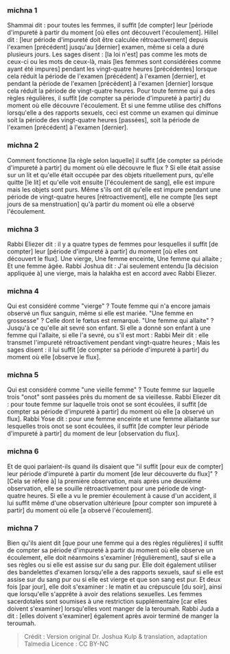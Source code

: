 
### michna 1
Shammai dit : pour toutes les femmes, il suffit [de compter] leur [période d'impureté à partir du moment [où elles ont découvert l'écoulement]. Hillel dit : [leur période d'impureté doit être calculée rétroactivement] depuis l'examen [précédent] jusqu'au [dernier] examen, même si cela a duré plusieurs jours. Les sages disent : [la loi n'est] pas comme les mots de ceux-ci ou les mots de ceux-là, mais [les femmes sont considérées comme ayant été impures] pendant les vingt-quatre heures [précédentes] lorsque cela réduit la période de l'examen [précédent] à l'examen [dernier], et pendant la période de l'examen [précédent] à l'examen [dernier] lorsque cela réduit la période de vingt-quatre heures. Pour toute femme qui a des règles régulières, il suffit [de compter sa période d'impureté à partir] du moment où elle découvre l'écoulement. Et si une femme utilise des chiffons lorsqu'elle a des rapports sexuels, ceci est comme un examen qui diminue soit la période des vingt-quatre heures [passées], soit la période de l'examen [précédent] à l'examen [dernier].

### michna 2
Comment fonctionne [la règle selon laquelle] il suffit [de compter sa période d'impureté à partir] du moment où elle découvre le flux ? Si elle était assise sur un lit et qu'elle était occupée par des objets rituellement purs, qu'elle quitte [le lit] et qu'elle voit ensuite [l'écoulement de sang], elle est impure mais les objets sont purs. Même s'ils ont dit qu'elle est impure pendant une période de vingt-quatre heures [rétroactivement], elle ne compte [les sept jours de sa menstruation] qu'à partir du moment où elle a observé l'écoulement.

### michna 3
Rabbi Eliezer dit : il y a quatre types de femmes pour lesquelles il suffit [de compter] leur [période d'impureté à partir] du moment [où elles ont découvert le flux]. Une vierge, Une femme enceinte, Une femme qui allaite ; Et une femme âgée. Rabbi Joshua dit : J'ai seulement entendu [la décision appliquée à] une vierge, mais la halakha est en accord avec Rabbi Eliezer.

### michna 4
Qui est considéré comme "vierge" ? Toute femme qui n'a encore jamais observé un flux sanguin, même si elle est mariée. "Une femme en grossesse" ? Celle dont le fœtus est remarqué. "Une femme qui allaite" ? Jusqu'à ce qu'elle ait sevré son enfant. Si elle a donné son enfant à une femme qui l'allaite, si elle l'a sevré, ou s'il est mort : Rabbi Meir dit : elle transmet l'impureté rétroactivement pendant vingt-quatre heures ; Mais les sages disent : il lui suffit [de compter sa période d'impureté à partir] du moment où elle [observe le flux].

### michna 5
Qui est considéré comme "une vieille femme" ? Toute femme sur laquelle trois "onot" sont passées près du moment de sa vieillesse. Rabbi Eliezer dit : pour toute femme sur laquelle trois onot se sont écoulées, il suffit [de compter sa période d'impureté à partir] du moment où elle [a observé un flux]. Rabbi Yose dit : pour une femme enceinte et une femme allaitante sur lesquelles trois onot se sont écoulées, il suffit [de compter leur période d'impureté à partir] du moment de leur [observation du flux].

### michna 6
Et de quoi parlaient-ils quand ils disaient que "il suffit [pour eux de compter] leur période d'impureté à partir du moment [de leur découverte du flux]" ? [Cela se réfère à] la première observation, mais après une deuxième observation, elle se souille rétroactivement pour une période de vingt-quatre heures. Si elle a vu le premier écoulement à cause d'un accident, il lui suffit même d'une observation ultérieure [pour compter son impureté à partir] du moment où elle [a observé l'écoulement].

### michna 7
Bien qu'ils aient dit [que pour une femme qui a des règles régulières] il suffit de compter sa période d'impureté à partir du moment où elle observe un écoulement, elle doit néanmoins s'examiner [régulièrement], sauf si elle a ses règles ou si elle est assise sur du sang pur. Elle doit également utiliser des bandelettes d'examen lorsqu'elle a des rapports sexuels, sauf si elle est assise sur du sang pur ou si elle est vierge et que son sang est pur. Et deux fois [par jour], elle doit s'examiner : le matin et au crépuscule [du soir], ainsi que lorsqu'elle s'apprête à avoir des relations sexuelles. Les femmes sacerdotales sont soumises à une restriction supplémentaire [car elles doivent s'examiner] lorsqu'elles vont manger de la teroumah. Rabbi Juda a dit : [elles doivent s'examiner] également après avoir terminé de manger la teroumah.

>Crédit : Version original Dr. Joshua Kulp & translation, adaptation Talmedia
>Licence : CC BY-NC